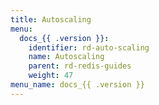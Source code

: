```yaml
---
title: Autoscaling
menu:
  docs_{{ .version }}:
    identifier: rd-auto-scaling
    name: Autoscaling
    parent: rd-redis-guides
    weight: 47
menu_name: docs_{{ .version }}
---
```

